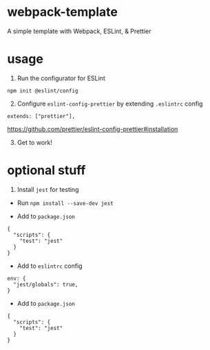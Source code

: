 # webpack-template

A simple template with Webpack, ESLint, & Prettier

# usage

1. Run the configurator for ESLint

`npm init @eslint/config`

2. Configure `eslint-config-prettier` by extending `.eslintrc` config

`extends: ["prettier"],`

https://github.com/prettier/eslint-config-prettier#installation

3. Get to work!

# optional stuff

1. Install `jest` for testing

- Run `npm install --save-dev jest`

- Add to `package.json`
```
{
  "scripts": {
    "test": "jest"
  }
}
```

- Add to `eslintrc` config
```
env: {
  "jest/globals": true,
}
```

- Add to `package.json`
```
{
  "scripts": {
    "test": "jest"
  }
}
```
